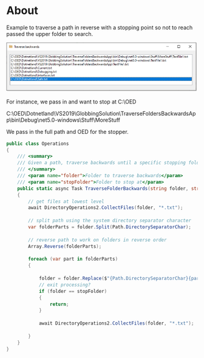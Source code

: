 ﻿# About

Example to traverse a path in reverse with a stopping point so not to reach passed the upper folder to search.

![](../assets/backwards.png)

For instance, we pass in and want to stop at C:\OED

C:\OED\Dotnetland\VS2019\GlobbingSolution\TraverseFoldersBackwardsApp\bin\Debug\net5.0-windows\Stuff\MoreStuff

We pass in the full path and OED for the stopper.

```csharp
public class Operations
{
    /// <summary>
    /// Given a path, traverse backwards until a specific stopping folder name
    /// </summary>
    /// <param name="folder">Folder to traverse backwards</param>
    /// <param name="stopFolder">Folder to stop at</param>
    public static async Task TraverseFolderBackwards(string folder, string stopFolder)
    {
        // get files at lowest level
        await DirectoryOperations2.CollectFiles(folder, "*.txt");

        // split path using the system directory separator character
        var folderParts = folder.Split(Path.DirectorySeparatorChar);
        
        // reverse path to work on folders in reverse order
        Array.Reverse(folderParts);

        foreach (var part in folderParts)
        {
            
            folder = folder.Replace($"{Path.DirectorySeparatorChar}{part}", "");
            // exit processing?
            if (folder == stopFolder)
            {
                return;
            }

            await DirectoryOperations2.CollectFiles(folder, "*.txt");

        }
    }
}
```